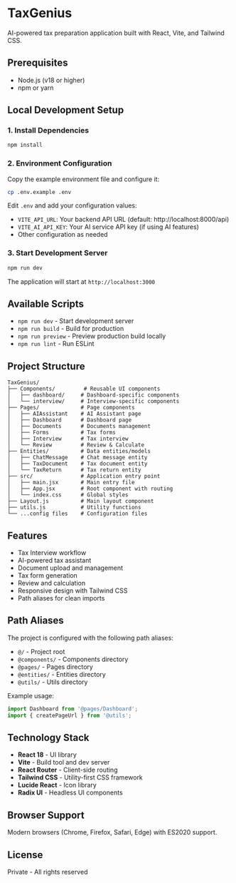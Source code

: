 # TaxGenius

AI-powered tax preparation application built with React, Vite, and Tailwind CSS.

## Prerequisites

- Node.js (v18 or higher)
- npm or yarn

## Local Development Setup

### 1. Install Dependencies

```bash
npm install
```

### 2. Environment Configuration

Copy the example environment file and configure it:

```bash
cp .env.example .env
```

Edit `.env` and add your configuration values:
- `VITE_API_URL`: Your backend API URL (default: http://localhost:8000/api)
- `VITE_AI_API_KEY`: Your AI service API key (if using AI features)
- Other configuration as needed

### 3. Start Development Server

```bash
npm run dev
```

The application will start at `http://localhost:3000`

## Available Scripts

- `npm run dev` - Start development server
- `npm run build` - Build for production
- `npm run preview` - Preview production build locally
- `npm run lint` - Run ESLint

## Project Structure

```
TaxGenius/
├── Components/         # Reusable UI components
│   ├── dashboard/     # Dashboard-specific components
│   └── interview/     # Interview-specific components
├── Pages/             # Page components
│   ├── AIAssistant    # AI Assistant page
│   ├── Dashboard      # Dashboard page
│   ├── Documents      # Documents management
│   ├── Forms          # Tax forms
│   ├── Interview      # Tax interview
│   └── Review         # Review & Calculate
├── Entities/          # Data entities/models
│   ├── ChatMessage    # Chat message entity
│   ├── TaxDocument    # Tax document entity
│   └── TaxReturn      # Tax return entity
├── src/               # Application entry point
│   ├── main.jsx       # Main entry file
│   ├── App.jsx        # Root component with routing
│   └── index.css      # Global styles
├── Layout.js          # Main layout component
├── utils.js           # Utility functions
└── ...config files    # Configuration files

```

## Features

- Tax Interview workflow
- AI-powered tax assistant
- Document upload and management
- Tax form generation
- Review and calculation
- Responsive design with Tailwind CSS
- Path aliases for clean imports

## Path Aliases

The project is configured with the following path aliases:

- `@/` - Project root
- `@components/` - Components directory
- `@pages/` - Pages directory
- `@entities/` - Entities directory
- `@utils/` - Utils directory

Example usage:
```javascript
import Dashboard from '@pages/Dashboard';
import { createPageUrl } from '@utils';
```

## Technology Stack

- **React 18** - UI library
- **Vite** - Build tool and dev server
- **React Router** - Client-side routing
- **Tailwind CSS** - Utility-first CSS framework
- **Lucide React** - Icon library
- **Radix UI** - Headless UI components

## Browser Support

Modern browsers (Chrome, Firefox, Safari, Edge) with ES2020 support.

## License

Private - All rights reserved
